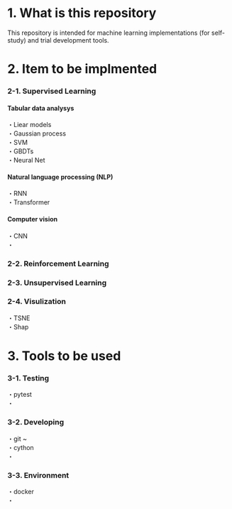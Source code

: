 # 1. What is this repository
This repository is intended for machine learning implementations (for self-study) and trial development tools.  

# 2. Item to be implmented
### 2-1. Supervised Learning
#### Tabular data analysys
・Liear models  
・Gaussian process  
・SVM  
・GBDTs  
・Neural Net

#### Natural language processing (NLP)
・RNN  
・Transformer

#### Computer vision
・CNN  
・

### 2-2. Reinforcement Learning

### 2-3. Unsupervised Learning

### 2-4. Visulization
・TSNE  
・Shap  

# 3. Tools to be used

### 3-1. Testing
・pytest  
・

### 3-2. Developing
・git ~  
・cython  
・
### 3-3. Environment
・docker  
・
